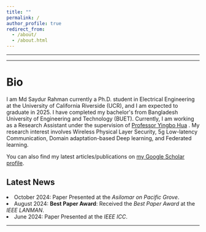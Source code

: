 ```yaml
---
title: ""
permalink: /
author_profile: true
redirect_from: 
  - /about/
  - /about.html
---
```

---
---

Bio
======
I am Md Saydur Rahman currently a Ph.D. student in Electrical Engineering at the University of California Riverside (UCR), and I am expected to graduate in 2025. I have completed my bachelor's from Bangladesh University of Engineering and Technology (BUET). Currently, I am working as a Research Assistant under the supervision of [Professor Yingbo Hua](https://intra.ece.ucr.edu/~yhua/) 
. My research interest involves Wireless Physical Layer Security, 5g Low-latency Communication, Domain adaptation-based Deep learning, and Federated learning. 
<div class="wordwrap">  You can also find my latest articles/publications on  <a href="https://scholar.google.com/citations?user=Zbf4zyUAAAAJ&hl=en&authuser=1">my Google Scholar profile</a>. </div>

<div class="news-section">
  <h2>Latest News</h2>

  <li> October 2024: Paper Presented at the <em>Asilomar on Pacific Grove</em>.</li>

  <li> August 2024: <strong>Best Paper Award</strong>: Received the <em>Best Paper Award</em> at the <em>IEEE LANMAN</em>.</li>
  
  <li>June 2024: Paper Presented at the <em>IEEE ICC</em>.</li>

  
 
  </div>



---

